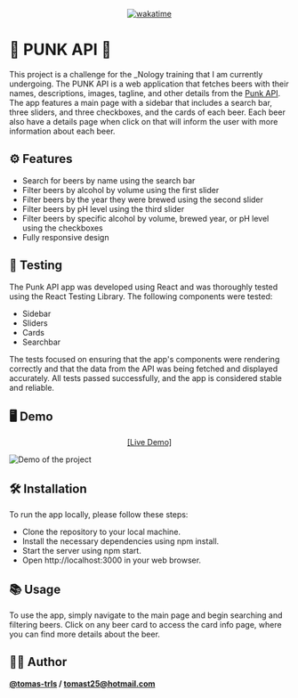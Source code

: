 <div align="center">

[![wakatime](https://wakatime.com/badge/github/tomas-trls/Punk-API.svg?style=for-the-badge)](https://wakatime.com/badge/github/tomas-trls/Punk-API?style=for-the-badge)

</div>

# 🎸 PUNK API 🍻

This project is a challenge for the \_Nology training that I am currently undergoing. The PUNK API is a web application that fetches beers with their names, descriptions, images, tagline, and other details from the <a href="https://punkapi.com/documentation/v2">Punk API</a>. The app features a main page with a sidebar that includes a search bar, three sliders, and three checkboxes, and the cards of each beer. Each beer also have a details page when click on that will inform the user with more information about each beer.

## ⚙️ Features

- Search for beers by name using the search bar
- Filter beers by alcohol by volume using the first slider
- Filter beers by the year they were brewed using the second slider
- Filter beers by pH level using the third slider
- Filter beers by specific alcohol by volume, brewed year, or pH level using the checkboxes
- Fully responsive design

## 🔮 Testing

The Punk API app was developed using React and was thoroughly tested using the React Testing Library. The following components were tested:

- Sidebar
- Sliders
- Cards
- Searchbar

The tests focused on ensuring that the app's components were rendering correctly and that the data from the API was being fetched and displayed accurately. All tests passed successfully, and the app is considered stable and reliable.

## 🖥️ Demo

<div align="center">
<a  href="https://tomas-trls.github.io/punk-api/">[Live Demo]</a>
</div>

![Demo of the project](imageOfPunkApi.gif)

## 🛠️ Installation

To run the app locally, please follow these steps:

- Clone the repository to your local machine.
- Install the necessary dependencies using npm install.
- Start the server using npm start.
- Open http://localhost:3000 in your web browser.

## 📚 Usage

To use the app, simply navigate to the main page and begin searching and filtering beers. Click on any beer card to access the card info page, where you can find more details about the beer.

## 🧑‍💻 Author

<strong>[@tomas-trls](https://www.github.com/tomas-trls) / tomast25@hotmail.com </strong>
